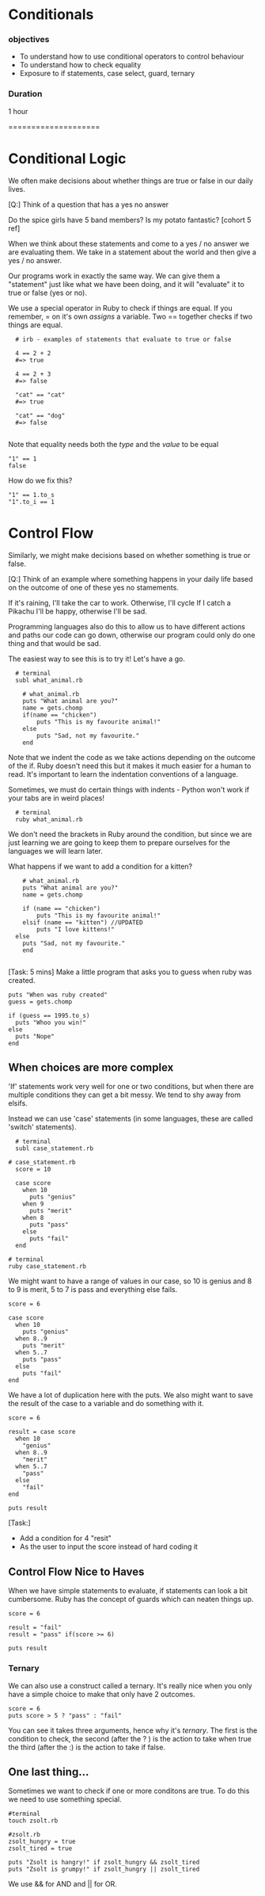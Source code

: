 # Conditionals

### objectives

* To understand how to use conditional operators to control behaviour
* To understand how to check equality
* Exposure to if statements, case select, guard, ternary

### Duration
1 hour

====================

# Conditional Logic

We often make decisions about whether things are true or false in our daily lives. 

[Q:] Think of a question that has a yes no answer

Do the spice girls have 5 band members? Is my potato fantastic? [cohort 5 ref]

When we think about these statements and come to a yes / no answer we are evaluating them. We take in a statement about the world and then give a yes / no answer.

Our programs work in exactly the same way. We can give them a "statement" just like what we have been doing, and it will "evaluate" it to true or false (yes or no).

We use a special operator in Ruby to check if things are equal. If you remember, = on it's own *assigns* a variable. Two == together checks if two things are equal.

```
  # irb - examples of statements that evaluate to true or false

  4 == 2 + 2
  #=> true

  4 == 2 + 3
  #=> false
  
  "cat" == "cat"
  #=> true
  
  "cat" == "dog"
  #=> false
  
```

Note that equality needs both the *type* and the *value* to be equal

```
"1" == 1
false
```

How do we fix this?

```
"1" == 1.to_s
"1".to_i == 1
```

# Control Flow

Similarly, we might make decisions based on whether something is true or false.

[Q:] Think of an example where something happens in your daily life based on the outcome of one of these yes no stamements.

If it's raining, I'll take the car to work. Otherwise, I'll cycle If I catch a Pikachu I'll be happy, otherwise I'll be sad.

Programming languages also do this to allow us to have different actions and paths our code can go down, otherwise our program could only do one thing and that would be sad.

The easiest way to see this is to try it! Let's have a go.

```
  # terminal
  subl what_animal.rb
```

```
	# what_animal.rb
	puts "What animal are you?"
	name = gets.chomp
	if(name == "chicken")
		puts "This is my favourite animal!"
	else
		puts "Sad, not my favourite."
	end
```

Note that we indent the code as we take actions depending on the outcome of the if. Ruby doesn't need this but it makes it much easier for a human to read. It's important to learn the indentation conventions of a language. 

Sometimes, we must do certain things with indents - Python won't work if your tabs are in weird places!

```
  # terminal
  ruby what_animal.rb
```

We don't need the brackets in Ruby around the condition, but since we are just learning we are going to keep them to prepare ourselves for the languages we will learn later.

What happens if we want to add a condition for a kitten?

```
	# what_animal.rb
	puts "What animal are you?"
	name = gets.chomp

	if (name == "chicken")
		puts "This is my favourite animal!"
	elsif (name == "kitten") //UPDATED
		puts "I love kittens!"
  else
    puts "Sad, not my favourite."
	end
	
```

[Task: 5 mins] Make a little program that asks you to guess when ruby was created. 

```
puts "When was ruby created"
guess = gets.chomp

if (guess == 1995.to_s)
  puts "Whoo you win!"
else
  puts "Nope"
end
```


## When choices are more complex

'If' statements work very well for one or two conditions, but when there are multiple conditions they can get a bit messy. We tend to shy away from elsifs.

Instead we can use 'case' statements (in some languages, these are called 'switch' statements).

```
  # terminal
  subl case_statement.rb
```

```
# case_statement.rb
  score = 10

  case score 
    when 10
      puts "genius"
    when 9
      puts "merit"
    when 8
      puts "pass"
    else
      puts "fail"
  end

# terminal
ruby case_statement.rb
```

We might want to have a range of values in our case, so 10 is genius and 8 to 9 is merit, 5 to 7 is pass and everything else fails.

```
score = 6

case score 
  when 10
    puts "genius"
  when 8..9
    puts "merit"
  when 5..7
    puts "pass"
  else
    puts "fail"
end

```

We have a lot of duplication here with the puts. We also might want to save the result of the case to a variable and do something with it.

```
score = 6

result = case score 
  when 10
    "genius"
  when 8..9
    "merit"
  when 5..7
    "pass"
  else
    "fail"
end

puts result
```

[Task:] 
- Add a condition for 4 "resit"
- As the user to input the score instead of hard coding it

## Control Flow Nice to Haves

When we have simple statements to evaluate, if statements can look a bit cumbersome. Ruby has the concept of guards which can neaten things up.

```
score = 6

result = "fail"
result = "pass" if(score >= 6)

puts result

```

### Ternary 

We can also use a construct called a ternary. It's really nice when you only have a simple choice to make that only have 2 outcomes. 

```
score = 6
puts score > 5 ? "pass" : "fail"
```

You can see it takes three arguments, hence why it's *ternary*. The first is the condition to check, the second (after the ? ) is the action to take when true the third (after the :) is the action to take if false.

## One last thing...

Sometimes we want to check if one or more conditons are true. To do this we need to use something special.

```
#terminal
touch zsolt.rb

#zsolt.rb
zsolt_hungry = true
zsolt_tired = true

puts "Zsolt is hangry!" if zsolt_hungry && zsolt_tired
puts "Zsolt is grumpy!" if zsolt_hungry || zsolt_tired

```

We use && for AND and || for OR.